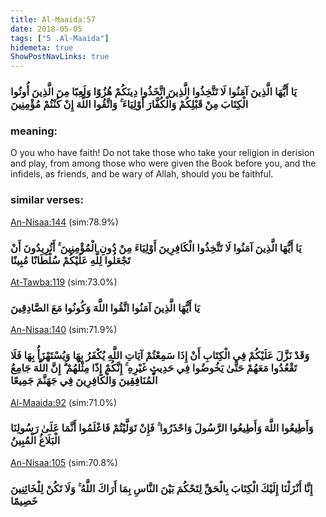 ```yaml
---
title: Al-Maaida:57
date: 2018-05-05
tags: ["5 .Al-Maaida"]
hidemeta: true 
ShowPostNavLinks: true 
---
```

### يَا أَيُّهَا الَّذِينَ آمَنُوا لَا تَتَّخِذُوا الَّذِينَ اتَّخَذُوا دِينَكُمْ هُزُوًا وَلَعِبًا مِنَ الَّذِينَ أُوتُوا الْكِتَابَ مِنْ قَبْلِكُمْ وَالْكُفَّارَ أَوْلِيَاءَ ۚ وَاتَّقُوا اللَّهَ إِنْ كُنْتُمْ مُؤْمِنِينَ
### meaning: 
O you who have faith! Do not take those who take your religion in derision and play, from among those who were given the Book before you, and the infidels, as friends, and be wary of Allah, should you be faithful.
### similar verses: 

[An-Nisaa:144](/4/144) (sim:78.9%)

### يَا أَيُّهَا الَّذِينَ آمَنُوا لَا تَتَّخِذُوا الْكَافِرِينَ أَوْلِيَاءَ مِنْ دُونِ الْمُؤْمِنِينَ ۚ أَتُرِيدُونَ أَنْ تَجْعَلُوا لِلَّهِ عَلَيْكُمْ سُلْطَانًا مُبِينًا

[At-Tawba:119](/9/119) (sim:73.0%)

### يَا أَيُّهَا الَّذِينَ آمَنُوا اتَّقُوا اللَّهَ وَكُونُوا مَعَ الصَّادِقِينَ

[An-Nisaa:140](/4/140) (sim:71.9%)

### وَقَدْ نَزَّلَ عَلَيْكُمْ فِي الْكِتَابِ أَنْ إِذَا سَمِعْتُمْ آيَاتِ اللَّهِ يُكْفَرُ بِهَا وَيُسْتَهْزَأُ بِهَا فَلَا تَقْعُدُوا مَعَهُمْ حَتَّىٰ يَخُوضُوا فِي حَدِيثٍ غَيْرِهِ ۚ إِنَّكُمْ إِذًا مِثْلُهُمْ ۗ إِنَّ اللَّهَ جَامِعُ الْمُنَافِقِينَ وَالْكَافِرِينَ فِي جَهَنَّمَ جَمِيعًا

[Al-Maaida:92](/5/92) (sim:71.0%)

### وَأَطِيعُوا اللَّهَ وَأَطِيعُوا الرَّسُولَ وَاحْذَرُوا ۚ فَإِنْ تَوَلَّيْتُمْ فَاعْلَمُوا أَنَّمَا عَلَىٰ رَسُولِنَا الْبَلَاغُ الْمُبِينُ

[An-Nisaa:105](/4/105) (sim:70.8%)

### إِنَّا أَنْزَلْنَا إِلَيْكَ الْكِتَابَ بِالْحَقِّ لِتَحْكُمَ بَيْنَ النَّاسِ بِمَا أَرَاكَ اللَّهُ ۚ وَلَا تَكُنْ لِلْخَائِنِينَ خَصِيمًا
